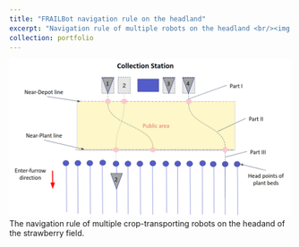 ```yaml
---
title: "FRAILBot navigation rule on the headland"
excerpt: "Navigation rule of multiple robots on the headland <br/><img src='/images/frailbot_headland.png' width='300pt'>"
collection: portfolio
---
```

<img src='/images/frailbot_headland.png'>
<br/>The navigation rule of multiple crop-transporting robots on the headand of the strawberry field.